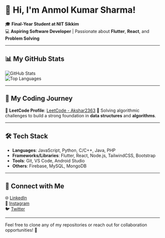 # 👋 Hi, I'm Anmol Kumar Sharma!

🎓 **Final-Year Student at NIT Sikkim**  
💻 **Aspiring Software Developer** | Passionate about **Flutter**, **React**, and **Problem Solving**

---

## 📊 My GitHub Stats  
![GitHub Stats](https://github-readme-stats.vercel.app/api?username=Akshar2363&show_icons=true&theme=radical)  
![Top Languages](https://github-readme-stats.vercel.app/api/top-langs/?username=Akshar2363&layout=compact&theme=radical)

---

## 🚀 My Coding Journey

🌟 **LeetCode Profile**: [LeetCode - Akshar2363](https://www.leetcode.com/u/Anmol2363)
🎯 Solving algorithmic challenges to build a strong foundation in **data structures** and **algorithms**.

---

## 🛠️ Tech Stack

- **Languages**: JavaScript, Python, C/C++, Java, PHP
- **Frameworks/Libraries**: Flutter, React, Node.js, TailwindCSS, Bootstrap 
- **Tools**: Git, VS Code, Android Studio 
- **Others**: Firebase, MySQL, MongoDB

---

## 🤝 Connect with Me

🌐 [LinkedIn](https://www.linkedin.com/in/anmol-kumar-sharma-2706b4228/)  
📸 [Instagram](https://www.instagram.com/anmol_ks7/)  
🐦 [Twitter](https://x.com/Anmol2363)

---

Feel free to clone any of my repositories or reach out for collaboration opportunities! 🚀
